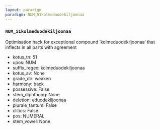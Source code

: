 ```yaml
---
layout: paradigm
paradigm: NUM_51kolmeduodekiljoonaa
---
```

### ` NUM_51kolmeduodekiljoonaa `

Optimisation hack for exceptional compound ’kolmeduodekiljoonaa’ that inflects in all parts with agreement
* kotus_tn: 51
* upos: NUM
* suffix_regex: kolmeduodekiljoonaa
* kotus_av: None
* grade_dir: weaken
* harmony: back
* possessive: False
* stem_diphthong: None
* deletion: eduodekiljoonaa
* plurale_tantum: False
* clitics: False
* pos: NUMERAL
* stem_vowel: None
